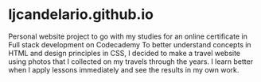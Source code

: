 # ljcandelario.github.io
Personal website project to go with my studies for an online certificate in Full stack development on Codecademy
To better understand concepts in HTML and design principles in CSS, I decided to make a travel website using photos that I collected on my travels through the years. I learn better when I apply lessons immediately and see the results in my own work. 
